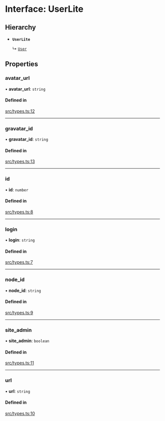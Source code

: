 # Interface: UserLite

## Hierarchy

- **`UserLite`**

  ↳ [`User`](User.md)

## Properties

### avatar\_url

• **avatar\_url**: `string`

#### Defined in

[src/types.ts:12](https://github.com/transitive-bullshit/github-scraper/blob/6f458e4/src/types.ts#L12)

___

### gravatar\_id

• **gravatar\_id**: `string`

#### Defined in

[src/types.ts:13](https://github.com/transitive-bullshit/github-scraper/blob/6f458e4/src/types.ts#L13)

___

### id

• **id**: `number`

#### Defined in

[src/types.ts:8](https://github.com/transitive-bullshit/github-scraper/blob/6f458e4/src/types.ts#L8)

___

### login

• **login**: `string`

#### Defined in

[src/types.ts:7](https://github.com/transitive-bullshit/github-scraper/blob/6f458e4/src/types.ts#L7)

___

### node\_id

• **node\_id**: `string`

#### Defined in

[src/types.ts:9](https://github.com/transitive-bullshit/github-scraper/blob/6f458e4/src/types.ts#L9)

___

### site\_admin

• **site\_admin**: `boolean`

#### Defined in

[src/types.ts:11](https://github.com/transitive-bullshit/github-scraper/blob/6f458e4/src/types.ts#L11)

___

### url

• **url**: `string`

#### Defined in

[src/types.ts:10](https://github.com/transitive-bullshit/github-scraper/blob/6f458e4/src/types.ts#L10)
